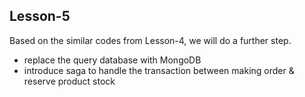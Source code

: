 Lesson-5
---
Based on the similar codes from Lesson-4, we will do a further step.
- replace the query database with MongoDB
- introduce saga to handle the transaction between making order & reserve product stock